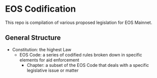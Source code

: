 # EOS Codification

This repo is compilation of various proposed legislation for EOS Mainnet.

## General Structure

 * Constitution: the highest Law
   * EOS Code: a series of codified rules broken down in specific elements for aid enforcement
     * Chapter: a subset of the EOS Code that deals with a specific legislative issue or matter
